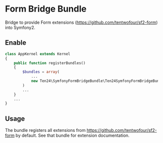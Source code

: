 # Form Bridge Bundle

Bridge to provide Form extensions (https://github.com/tentwofour/sf2-form) into Symfony2.

## Enable

```php
class AppKernel extends Kernel
{
    public function registerBundles()
    {
        $bundles = array(
            ...
            new Ten24\SymfonyFormBridgeBundle\Ten24SymfonyFormBridgeBundle()
        )
        ...
    }
    ...
}
```

## Usage

The bundle registers all extensions from https://github.com/tentwofour/sf2-form by default. See that bundle for extension documentation.